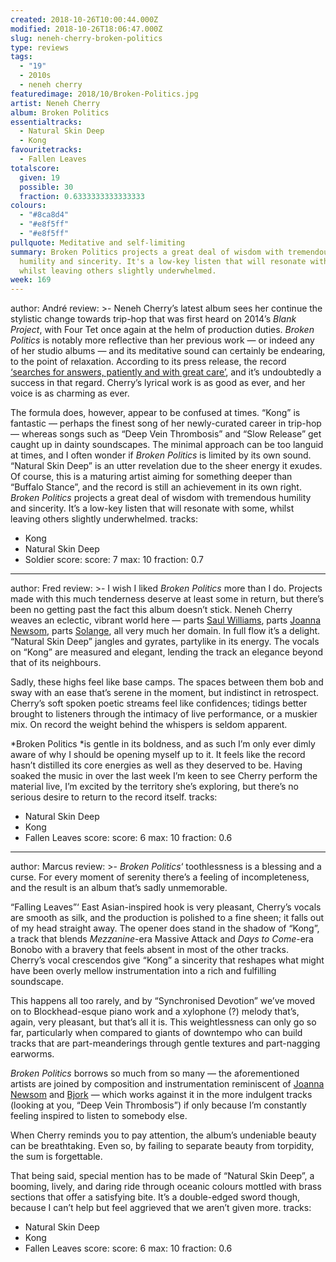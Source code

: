 ```yaml
---
created: 2018-10-26T10:00:44.000Z
modified: 2018-10-26T18:06:47.000Z
slug: neneh-cherry-broken-politics
type: reviews
tags:
  - "19"
  - 2010s
  - neneh cherry
featuredimage: 2018/10/Broken-Politics.jpg
artist: Neneh Cherry
album: Broken Politics
essentialtracks:
  - Natural Skin Deep
  - Kong
favouritetracks:
  - Fallen Leaves
totalscore:
  given: 19
  possible: 30
  fraction: 0.6333333333333333
colours:
  - "#8ca8d4"
  - "#e8f5ff"
  - "#e8f5ff"
pullquote: Meditative and self-limiting
summary: Broken Politics projects a great deal of wisdom with tremendous
  humility and sincerity. It's a low-key listen that will resonate with some,
  whilst leaving others slightly underwhelmed.
week: 169
---
```

author: André
review: >-
  Neneh Cherry’s latest album sees her continue the stylistic change towards
  trip-hop that was first heard on 2014’s *Blank Project*, with Four Tet once
  again at the helm of production duties. *Broken Politics* is notably more
  reflective than her previous work — or indeed any of her studio albums — and
  its meditative sound can certainly be endearing, to the point of relaxation.
  According to its press release, the record [‘searches for answers, patiently
  and with great care’](<https://nenehcherry.bandcamp.com/>), and it’s
  undoubtedly a success in that regard. Cherry’s lyrical work is as good as
  ever, and her voice is as charming as ever.

  The formula does, however, appear to be confused at times. “Kong” is fantastic — perhaps the finest song of her newly-curated career in trip-hop — whereas songs such as “Deep Vein Thrombosis” and “Slow Release” get caught up in dainty soundscapes. The minimal approach can be too languid at times, and I often wonder if *Broken Politics* is limited by its own sound. “Natural Skin Deep” is an utter revelation due to the sheer energy it exudes. Of course, this is a maturing artist aiming for something deeper than “Buffalo Stance”, and the record is still an achievement in its own right. *Broken Politics* projects a great deal of wisdom with tremendous humility and sincerity. It’s a low-key listen that will resonate with some, whilst leaving others slightly underwhelmed.
tracks:
  - Kong
  - ­­Natural Skin Deep
  - ­­Soldier
score:
  score: 7
  max: 10
  fraction: 0.7
---
author: Fred
review: >-
  I wish I liked *Broken Politics* more than I do. Projects made with this much
  tenderness deserve at least some in return, but there’s been no getting past
  the fact this album doesn’t stick. Neneh Cherry weaves an eclectic, vibrant
  world here — parts [Saul
  Williams](<https://audioxide.com/reviews/saul-williams-martyr-loser-king/>),
  parts [Joanna Newsom](<https://audioxide.com/reviews/joanna-newsom-divers/>),
  parts [Solange](<https://audioxide.com/reviews/solange-a-seat-at-the-table/>),
  all very much her domain. In full flow it’s a delight. “Natural Skin Deep”
  jangles and gyrates, partylike in its energy. The vocals on “Kong” are
  measured and elegant, lending the track an elegance beyond that of its
  neighbours.

  Sadly, these highs feel like base camps. The spaces between them bob and sway with an ease that’s serene in the moment, but indistinct in retrospect. Cherry’s soft spoken poetic streams feel like confidences; tidings better brought to listeners through the intimacy of live performance, or a muskier mix. On record the weight behind the whispers is seldom apparent.

  *Broken Politics *is gentle in its boldness, and as such I’m only ever dimly aware of why I should be opening myself up to it. It feels like the record hasn’t distilled its core energies as well as they deserved to be. Having soaked the music in over the last week I’m keen to see Cherry perform the material live, I’m excited by the territory she’s exploring, but there’s no serious desire to return to the record itself.
tracks:
  - Natural Skin Deep
  - ­­Kong
  - ­­Fallen Leaves
score:
  score: 6
  max: 10
  fraction: 0.6
---
author: Marcus
review: >-
  *Broken Politics*‘ toothlessness is a blessing and a curse. For every moment
  of serenity there’s a feeling of incompleteness, and the result is an album
  that’s sadly unmemorable.

  “Falling Leaves”‘ East Asian-inspired hook is very pleasant, Cherry’s vocals are smooth as silk, and the production is polished to a fine sheen; it falls out of my head straight away. The opener does stand in the shadow of “Kong”, a track that blends *Mezzanine*\-era Massive Attack and *Days to Come*\-era Bonobo with a bravery that feels absent in most of the other tracks. Cherry’s vocal crescendos give “Kong” a sincerity that reshapes what might have been overly mellow instrumentation into a rich and fulfilling soundscape.

  This happens all too rarely, and by “Synchronised Devotion” we’ve moved on to Blockhead-esque piano work and a xylophone (?) melody that’s, again, very pleasant, but that’s all it is. This weightlessness can only go so far, particularly when compared to giants of downtempo who can build tracks that are part-meanderings through gentle textures and part-nagging earworms.

  *Broken Politics* borrows so much from so many — the aforementioned artists are joined by composition and instrumentation reminiscent of [Joanna Newsom](<https://audioxide.com/reviews/joanna-newsom-divers/>) and [Bjork](<https://audioxide.com/reviews/bjork-debut/>) — which works against it in the more indulgent tracks (looking at you, “Deep Vein Thrombosis”) if only because I’m constantly feeling inspired to listen to somebody else.

  When Cherry reminds you to pay attention, the album’s undeniable beauty can be breathtaking. Even so, by failing to separate beauty from torpidity, the sum is forgettable.

  That being said, special mention has to be made of “Natural Skin Deep”, a booming, lively, and daring ride through oceanic colours mottled with brass sections that offer a satisfying bite. It’s a double-edged sword though, because I can’t help but feel aggrieved that we aren’t given more.
tracks:
  - Natural Skin Deep
  - ­­Kong
  - ­­Fallen Leaves
score:
  score: 6
  max: 10
  fraction: 0.6
